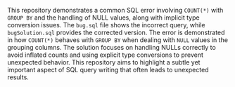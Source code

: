 This repository demonstrates a common SQL error involving `COUNT(*)` with `GROUP BY` and the handling of NULL values, along with implicit type conversion issues. The `bug.sql` file shows the incorrect query, while `bugSolution.sql` provides the corrected version.  The error is demonstrated in how `COUNT(*)` behaves with `GROUP BY` when dealing with `NULL` values in the grouping columns.  The solution focuses on handling NULLs correctly to avoid inflated counts and using explicit type conversions to prevent unexpected behavior.  This repository aims to highlight a subtle yet important aspect of SQL query writing that often leads to unexpected results.